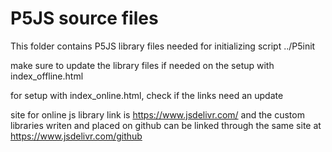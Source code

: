 # P5JS source files
This folder contains P5JS library files needed for initializing script ../P5init

make sure to update the library files if needed on the setup with index_offline.html

for setup with index_online.html, check if the links need an update

site for online js library link is https://www.jsdelivr.com/
and the custom libraries writen and placed on github can be linked through the same site
at https://www.jsdelivr.com/github
